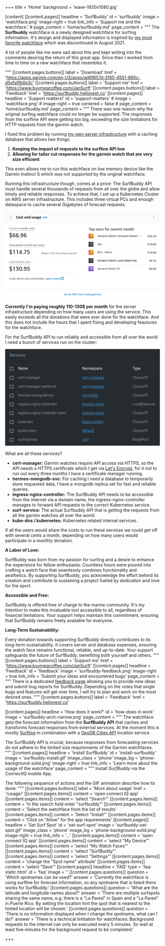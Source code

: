 +++
title = 'Home'
background = 'wave-1920x1080.jpg'

[content]
  [[content.pages]]
    headline = 'SurfBuddy'
    id = 'surfbuddy'
    image = 'watchface.png'
    image-right = true
    link_info = 'Support me and the watchface.'
    # page_content = 'home/surfbuddy.md'
    page_content = """
The **Surfbuddy** watchface is a newly designed watchface for surfing information. It's design and displayed information is inspired by [my most favorite watchface](https://apps.garmin.com/en-US/apps/d819f156-de65-41c6-8c97-26b997546460) which was discontinued in August 2021.

A lot of people like me were sad about this and kept writing into the comments desiring the return of this great app.
Since then I worked from time to time on a new watchface that resembles it.

"""
    [[content.pages.buttons]]
      label = 'Download'
      href = 'https://apps.garmin.com/en-US/apps/ad6f857d-2f85-4551-885c-d5efa1fb0e3c'
    [[content.pages.buttons]]
      label = 'Support me'
      href = 'https://www.buymeacoffee.com/JanSurft'
    [[content.pages.buttons]]
      label = 'Feedback'
      href = 'https://surfbuddy.hellonext.co'
  [[content.pages]]
    headline = 'Support matters!'
    id = 'support-matters'
    # image = 'watchface.png'
    # image-right = true
    centered = false
    # page_content = 'home/surfbuddy.md'
    page_content = """
There was one reason why the original surfing watchface could no longer be supported: The responses from the surfline API were getting too big, exceeding the size limitations for HTTP requests from the garmin watch.

I fixed this problem by running [my own server infrastructure](#how-does-it-work) with a caching database that allows two things:

1. **Keeping the impact of requests to the surfline API low**
2. **Allowing for tailor cut responses for the garmin watch that are very size efficient**

This even allows me to run this watchface on low memory device like the Garmin Instinct S which was not supported by the original watchface.

Running this infrastructure though, comes at a price: 
The SurfBuddy API must handle several thousands of requests from all over the globe and allow timely and reliable responses. To achieve that, I set up a Kubernetes Cluster on AWS server infrastructure. This includes three virtual PCs and enough dataspace to cache several Gigabytes of forecast requests.

![](costs.png)

**Currently I'm paying roughly 110-130$ per month** for the server infrastructure depending on how many users are using the service. This easily exceeds all the donations that were ever done for the watchface. And this does not include the hours that I spent fixing and developing feautures for the watchface.

For the SurfBuddy API to run reliably and accessible from all over the world I need a bunch of services run on the cluster:

![](cluster.png)

What are all these services?

- **cert-manager:** Garmin watches require API access via HTTPS, so the API needs a HTTPS certificate which I get via [Let's Encrypt](https://letsencrypt.org/), for it not to run out every three months I have a certificate manager running.
- **hermes-mongodb-svc:** For caching I need a database to temporarily store requested data, I have a mongodb replica set for fast and reliable queries.
- **ingress-nginx-controller:** The SurfBuddy API needs to be accessible from the internet via a domain name, the ingress-nginx-controller manages to forward API requests to the correct Kubernetes service.
- **surf-service:** The actual Surfbuddy API that is getting the requests from all the garmin watches all over the world.
- **kube-dns / kubernetes:** Kubernetes related internal services.

If all the users would share the costs to run these services we could get off with several cents a month, depending on how many users would participate in a monthly donation.

**A Labor of Love:**

SurfBuddy was born from my passion for surfing and a desire to enhance the experience for fellow enthusiasts. Countless hours were poured into crafting a watch face that seamlessly combines functionality and aesthetics. By supporting SurfBuddy, you acknowledge the effort behind its creation and contribute to sustaining a project fueled by dedication and love for the sport.

**Accessible and Free:**

SurfBuddy is offered free of charge to the marine community. It's my intention to make this invaluable tool accessible to all, regardless of financial limitations. Your support helps maintain this commitment, ensuring that SurfBuddy remains freely available for everyone.

**Long-Term Sustainability:**

Every donation towards supporting SurfBuddy directly contributes to its long-term sustainability. It covers server and database expenses, ensuring the watch face remains functional, reliable, and up-to-date. Your support safeguards the future of SurfBuddy, benefiting both yourself and others.
"""
    [[content.pages.buttons]]
      label = 'Support me'
      href = 'https://www.buymeacoffee.com/JanSurft'
  [[content.pages]]
    headline = 'Feedback'
    id = 'feedback'
    image = 'surfbuddy-feedback.png'
    image-right = true
    link_info = 'Submit your ideas and encountered bugs'
    page_content = """
There is a dedicated [feedback page](https://surfbuddy.hellonext.co) allowing you to provide new ideas and submit bug reports for SurfBuddy. Depending on the votes that single bugs and features will get over time, I will try to plan and work on the most desired ones.
"""
    [[content.pages.buttons]]
      label = 'Feedback'
      href = 'https://surfbuddy.hellonext.co'

  [[content.pages]]
    headline = 'How does it work?'
    id = 'how-does-it-work'
    image = 'surfbuddy-arch-narrow.png'
    page_content = """
The watchface gets the forecast information from the **SurfBuddy API** that caches and transforms forecast responses from external services. At the moment this is mostly [Surfline](https://www.surfline.com/) in combination with a [GeoDB Cities API](http://geodb-cities-api.wirefreethought.com/) location service.

The SurfBuddy API is crucial, because responses from forecasting services do not adhere to the limited size requirements of the Garmin watchfaces.
"""
  [[content.pages]]
    headline = 'Install SurfBuddy'
    id = 'install-surfbuddy'
    image = 'surfbuddy-install.gif'
    image_class = 'phone'
    image_bg = 'phone-background-solid.png'
    image-right = true
    link_info = 'Learn more about the usage of the watchface'
    page_content = """
Install *SurfBuddy* via the *ConnectIQ* mobile App.

The following sequence of actions and the GIF animation describe how its done:
"""
    [[content.pages.buttons]]
      label = 'More about usage'
      href = '/usage/'
    [[content.pages.items]]
      content = 'open connect IQ app'
    [[content.pages.items]]
      content = 'select "Search"'
    [[content.pages.items]]
      content = 'In the search field enter "surfbuddy"'
    [[content.pages.items]]
      content = 'Select the watchface from the list of results'
    [[content.pages.items]]
      content = 'Select "Install"'
    [[content.pages.items]]
      content = 'Click on "Allow" for the app requirements'
  [[content.pages]]
    headline = 'Set Surf Spot'
    id = 'set-surf-spot'
    image = 'surfbuddy-set-spot.gif'
    image_class = 'phone'
    image_bg = 'phone-background-solid.png'
    image-right = true
    link_info = '...'
    [[content.pages.items]]
      content = 'open connect IQ app'
    [[content.pages.items]]
      content = 'select "My Device"'
    [[content.pages.items]]
      content = 'select "My Watch Faces"'
    [[content.pages.items]]
      content = 'select "SurfBuddy"'
    [[content.pages.items]]
      content = 'select "Settings"'
    [[content.pages.items]]
      content = 'change the "Spot name" attribute'
    [[content.pages.items]]
      content = 'select "Save"'
  [[content.pages]]
    headline = 'FAQ'
    type = 'faq-static.html'
    id = 'faq'
    image = ''
    [[content.pages.questions]]
      question = 'Which spotnames can be used?'
      answer = 'Currently the watchface is using surfline for forecast information, so any spotname that is listed there works for SurfBuddy.'
    [[content.pages.questions]]
      question = 'What are the latitude and longitude names about?'
      answer = 'There are multiple surfspots sharing the same name, e.g. there is a "La Pared" in Spain and a "La Pared" in Puerte Rico. By setting the location hint the spot that is nearest to the hinted location will be chosen.'
    [[content.pages.questions]]
      question = 'There is no information displayed when I change the spotname, what can I do?'
      answer = 'There is a technical limitation for watchfaces: Background requests to the internet can only be executed every 5 minutes. So wait at least five minutes for the background request to be completed.'

+++
